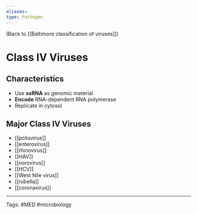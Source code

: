 ```yaml
---
aliases: 
type: Pathogen
---
```


(Back to [[Baltimore classification of viruses]])

# Class IV Viruses

## Characteristics
- Use **ssRNA** as genomic material
- **Encode** RNA-dependent RNA polymerase
- Replicate in cytosol

## Major Class IV Viruses
- [[poliovirus]]
- [[enterovirus]]
- [[rhinovirus]]
- [[HAV]]
- [[norovirus]]
- [[HCV]]
- [[West Nile virus]]
- [[rubella]]
- [[coronavirus]]


---
Tags: #MED #microbiology 